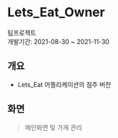 # Lets_Eat_Owner
팀프로젝트<br/>
개발기간: 2021-08-30 ~ 2021-11-30
## 개요
+ Lets_Eat 어플리케이션의 점주 버전
## 화면
> 메인화면 및 가게 관리
>
